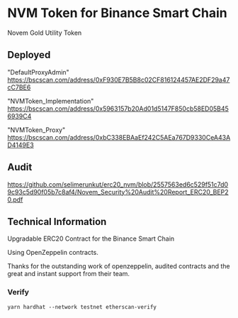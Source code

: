 # NVM Token for Binance Smart Chain

Novem Gold Utility Token

## Deployed

"DefaultProxyAdmin" https://bscscan.com/address/0xF930E7B5B8c02CF816124457AE2DF29a47cC7BE6


"NVMToken_Implementation" https://bscscan.com/address/0x5963157b20Ad01d5147F850cb58ED05B456939C4


"NVMToken_Proxy" https://bscscan.com/address/0xbC338EBAaEf242C5AEa767D9330CeA43AD4149E3

## Audit

https://github.com/selimerunkut/erc20_nvm/blob/2557563ed6c529f51c7d09c93c5d90f05b7c8af4/Novem_Security%20Audit%20Report_ERC20_BEP20.pdf

## Technical Information

Upgradable ERC20 Contract for the Binance Smart Chain

Using OpenZeppelin contracts.

Thanks for the outstanding work of openzeppelin, audited contracts and the great and instant support from their team.

### Verify

`yarn hardhat --network testnet etherscan-verify`

